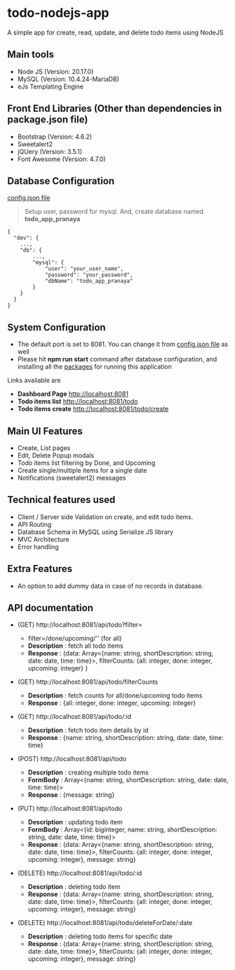 # todo-nodejs-app
A simple app for create, read, update, and delete todo items using NodeJS

## Main tools
* Node JS (Version: 20.17.0)
* MySQL (Version: 10.4.24-MariaDB)
* eJs Templating Engine

## Front End Libraries (Other than dependencies in package.json file)
* Bootstrap (Version: 4.6.2)
* Sweetalert2
* jQUery (Version: 3.5.1)
* Font Awesome (Version: 4.7.0)

## Database Configuration

[config.json file](https://github.com/praghubanshi12/todo-nodejs-app/blob/main/config.json)

> Setup user, password for mysql. And, create database named **todo_app_pranaya**
```
{
  "dev": {
    ...,
    "db": {
        ...,
        "mysql": {
            "user": "your_user_name",
            "password": "your_password",
            "dbName": "todo_app_pranaya"
        }
    }    
  }
}
```
## System Configuration

* The default port is set to 8081. You can change it from [config.json file](https://github.com/praghubanshi12/todo-nodejs-app/blob/main/config.json) as well
* Please hit **npm run start** command after database configuration, and installing all the [packages](https://github.com/praghubanshi12/todo-nodejs-app/blob/main/package.json) for running this application

Links available are
* **Dashboard Page** [http://localhost:8081](http://localhost:8081)
* **Todo items list** [http://localhost:8081/todo](http://localhost:8081/todo)
* **Todo items create** [http://localhost:8081/todo/create](http://localhost:8081/todo/create)

## Main UI Features
* Create, List pages
* Edit, Delete Popup modals
* Todo items list filtering by Done, and Upcoming
* Create single/multiple items for a single date
* Notifications (sweetalert2) messages

## Technical features used
* Client / Server side Validation on create, and edit todo items.
* API Routing
* Database Schema in MySQL using Serialize JS library
* MVC Architecture
* Error handling

## Extra Features
* An option to add dummy data in case of no records in database.

## API documentation

* (GET) http://localhost:8081/api/todo?filter=
  * filter=/done/upcoming/'' (for all)
  * **Description** : fetch all todo items 
  * **Response** : {data: Array<{name: string, shortDescription: string, date: date, time: time}>, filterCounts: {all: integer, done: integer, upcoming: integer} }
 
* (GET) http://localhost:8081/api/todo/filterCounts
  * **Description** : fetch counts for all/done/upcoming todo items
  * **Response** :  {all: integer, done: integer, upcoming: integer}

* (GET) http://localhost:8081/api/todo/:id
  * **Description** : fetch todo item details by id
  * **Response** :  {name: string, shortDescription: string, date: date, time: time}

* (POST) http://localhost:8081/api/todo
  * **Description** : creating multiple todo items
  * **FormBody** : Array<{name: string, shortDescription: string, date: date, time: time}>
  * **Response** :  {message: string}
 
* (PUT) http://localhost:8081/api/todo
  * **Description** : updating todo item
  * **FormBody** : Array<{id: biginteger, name: string, shortDescription: string, date: date, time: time}>
  * **Response** :  {data: Array<{name: string, shortDescription: string, date: date, time: time}>, filterCounts: {all: integer, done: integer, upcoming: integer}, message: string}
 
* (DELETE) http://localhost:8081/api/todo/:id
  * **Description** : deleting todo item
  * **Response** :  {data: Array<{name: string, shortDescription: string, date: date, time: time}>, filterCounts: {all: integer, done: integer, upcoming: integer}, message: string}
 
* (DELETE) http://localhost:8081/api/todo/deleteForDate/:date
  * **Description** : deleting todo items for specific date
  * **Response** :  {data: Array<{name: string, shortDescription: string, date: date, time: time}>, filterCounts: {all: integer, done: integer, upcoming: integer}, message: string}
